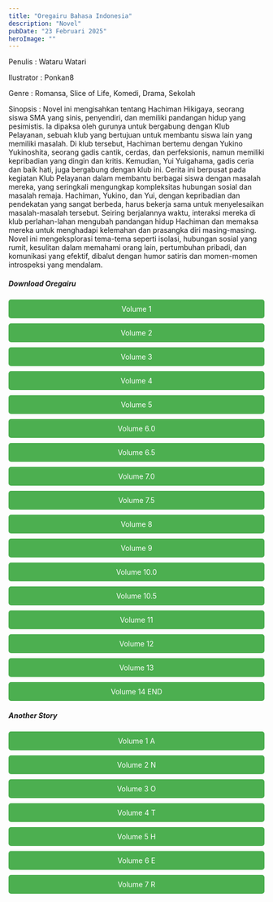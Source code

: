 ```yaml
---
title: "Oregairu Bahasa Indonesia"
description: "Novel"
pubDate: "23 Februari 2025"
heroImage: ""
---
```


Penulis : Wataru Watari

Ilustrator : Ponkan8

Genre : Romansa, Slice of Life, Komedi, Drama, Sekolah

Sinopsis : Novel ini mengisahkan tentang Hachiman Hikigaya, seorang siswa SMA yang sinis, penyendiri, dan memiliki pandangan hidup yang pesimistis. Ia dipaksa oleh gurunya untuk bergabung dengan Klub Pelayanan, sebuah klub yang bertujuan untuk membantu siswa lain yang memiliki masalah. Di klub tersebut, Hachiman bertemu dengan Yukino Yukinoshita, seorang gadis cantik, cerdas, dan perfeksionis, namun memiliki kepribadian yang dingin dan kritis. Kemudian, Yui Yuigahama, gadis ceria dan baik hati, juga bergabung dengan klub ini. Cerita ini berpusat pada kegiatan Klub Pelayanan dalam membantu berbagai siswa dengan masalah mereka, yang seringkali mengungkap kompleksitas hubungan sosial dan masalah remaja. Hachiman, Yukino, dan Yui, dengan kepribadian dan pendekatan yang sangat berbeda, harus bekerja sama untuk menyelesaikan masalah-masalah tersebut.  Seiring berjalannya waktu, interaksi mereka di klub perlahan-lahan mengubah pandangan hidup Hachiman dan memaksa mereka untuk menghadapi kelemahan dan prasangka diri masing-masing. Novel ini mengeksplorasi tema-tema seperti isolasi, hubungan sosial yang rumit, kesulitan dalam memahami orang lain, pertumbuhan pribadi, dan komunikasi yang efektif, dibalut dengan humor satiris dan momen-momen introspeksi yang mendalam.
<!DOCTYPE html>
<html>
<head>
  <style>
  .download-button {
      display: block;
      margin: 10px 0;
      padding: 10px 20px;
      background-color: #4CAF50;
      color: white;
      text-align: center;
      text-decoration: none;
      border: none;
      border-radius: 5px;
    }
  </style>
</head>
<body>

  <h5>Download Oregairu</h5>

  <a href="https://gawr-index.floral.workers.dev/0:/LN%20&%20WN/LN%20&%20WN%20Jepang%20P1/Oregairu/Oregairu_Vol_01.pdf" class="download-button" download>Volume 1</a>
  <a href="https://gawr-index.floral.workers.dev/0:/LN%20&%20WN/LN%20&%20WN%20Jepang%20P1/Oregairu/Oregairu_Vol_02.pdf" class="download-button" download>Volume 2</a>
  <a href="https://gawr-index.floral.workers.dev/0:/LN%20&%20WN/LN%20&%20WN%20Jepang%20P1/Oregairu/Oregairu_Vol_03.pdf" class="download-button" download>Volume 3</a>
  <a href="https://gawr-index.floral.workers.dev/0:/LN%20&%20WN/LN%20&%20WN%20Jepang%20P1/Oregairu/Oregairu_Vol_04.pdf" class="download-button" download>Volume 4</a>
  <a href="https://gawr-index.floral.workers.dev/0:/LN%20&%20WN/LN%20&%20WN%20Jepang%20P1/Oregairu/Oregairu_Vol_05.pdf" class="download-button" download>Volume 5</a>
  <a href="https://gawr-index.floral.workers.dev/0:/LN%20&%20WN/LN%20&%20WN%20Jepang%20P1/Oregairu/Oregairu_Vol_06.0.pdf" class="download-button" download>Volume 6.0</a>
  <a href="https://gawr-index.floral.workers.dev/0:/LN%20&%20WN/LN%20&%20WN%20Jepang%20P1/Oregairu/Oregairu_Vol_06.5.pdf" class="download-button" download>Volume 6.5</a>
  <a href="https://gawr-index.floral.workers.dev/0:/LN%20&%20WN/LN%20&%20WN%20Jepang%20P1/Oregairu/Oregairu_Vol_07.0.pdf" class="download-button" download>Volume 7.0</a>
  <a href="https://gawr-index.floral.workers.dev/0:/LN%20&%20WN/LN%20&%20WN%20Jepang%20P1/Oregairu/Oregairu_Vol_07.5.pdf" class="download-button" download>Volume 7.5</a>
  <a href="https://gawr-index.floral.workers.dev/0:/LN%20&%20WN/LN%20&%20WN%20Jepang%20P1/Oregairu/Oregairu_Vol_08.pdf" class="download-button" download>Volume 8</a>
  <a href="https://gawr-index.floral.workers.dev/0:/LN%20&%20WN/LN%20&%20WN%20Jepang%20P1/Oregairu/Oregairu_Vol_09.pdf" class="download-button" download>Volume 9</a>
  <a href="https://gawr-index.floral.workers.dev/0:/LN%20&%20WN/LN%20&%20WN%20Jepang%20P1/Oregairu/Oregairu_Vol_10.0.pdf" class="download-button" download>Volume 10.0</a>
  <a href="https://gawr-index.floral.workers.dev/0:/LN%20&%20WN/LN%20&%20WN%20Jepang%20P1/Oregairu/Oregairu_Vol_10.5.pdf" class="download-button" download>Volume 10.5</a>
  <a href="https://gawr-index.floral.workers.dev/0:/LN%20&%20WN/LN%20&%20WN%20Jepang%20P1/Oregairu/Oregairu_Vol_11.pdf" class="download-button" download>Volume 11</a>
  <a href="https://gawr-index.floral.workers.dev/0:/LN%20&%20WN/LN%20&%20WN%20Jepang%20P1/Oregairu/Oregairu_Vol_12.pdf" class="download-button" download>Volume 12</a>
  <a href="https://gawr-index.floral.workers.dev/0:/LN%20&%20WN/LN%20&%20WN%20Jepang%20P1/Oregairu/Oregairu_Vol_13.pdf" class="download-button" download>Volume 13</a>
  <a href="https://gawr-index.floral.workers.dev/0:/LN%20&%20WN/LN%20&%20WN%20Jepang%20P1/Oregairu/Oregairu_Vol_14_END.pdf" class="download-button" download>Volume 14 END</a>

  <h5>Another Story</h5>

  <a href="https://gawr-index.floral.workers.dev/0:/LN%20&%20WN/LN%20&%20WN%20Jepang%20P1/Oregairu/Another%20story/Oregairu_Vol_01_A.pdf" class="download-button" download>Volume 1 A</a>
  <a href="https://gawr-index.floral.workers.dev/0:/LN%20&%20WN/LN%20&%20WN%20Jepang%20P1/Oregairu/Another%20story/Oregairu_Vol_02_N.pdf" class="download-button" download>Volume 2 N</a>
  <a href="https://gawr-index.floral.workers.dev/0:/LN%20&%20WN/LN%20&%20WN%20Jepang%20P1/Oregairu/Another%20story/Oregairu_Vol_03_O.pdf" class="download-button" download>Volume 3 O</a>
  <a href="https://gawr-index.floral.workers.dev/0:/LN%20&%20WN/LN%20&%20WN%20Jepang%20P1/Oregairu/Another%20story/Oregairu_Vol_04_T.pdf" class="download-button" download>Volume 4 T</a>
  <a href="https://gawr-index.floral.workers.dev/0:/LN%20&%20WN/LN%20&%20WN%20Jepang%20P1/Oregairu/Another%20story/Oregairu_Vol_05_H.pdf" class="download-button" download>Volume 5 H</a>
  <a href="https://gawr-index.floral.workers.dev/0:/LN%20&%20WN/LN%20&%20WN%20Jepang%20P1/Oregairu/Another%20story/Oregairu_Vol_06_E.pdf" class="download-button" download>Volume 6 E</a>
  <a href="https://gawr-index.floral.workers.dev/0:/LN%20&%20WN/LN%20&%20WN%20Jepang%20P1/Oregairu/Another%20story/Oregairu_Vol_07_R.pdf" class="download-button" download>Volume 7 R</a>

</body>
</html>


